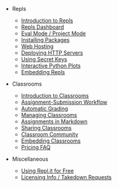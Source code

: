 * Repls
  * [Introduction to Repls](https://repl.it/site/docs/repls/repls.md)
  * [Repls Dashboard](https://repl.it/site/docs/repls/repls-dashboard.md)
  * [Eval Mode / Project Mode](https://repl.it/site/docs/repls/files.md)
  * [Installing Packages](https://repl.it/site/docs/repls/packages.md)
  * [Web Hosting](https://repl.it/site/docs/repls/web-hosting.md)
  * [Deploying HTTP Servers](https://repl.it/site/docs/repls/http-servers.md)
  * [Using Secret Keys](https://repl.it/site/docs/repls/secret-keys.md)
  * [Interactive Python Plots](https://repl.it/site/docs/repls/python-plots.md)
  * [Embedding Repls](https://repl.it/site/docs/repls/embed-repls.md)

* Classrooms
  * [Introduction to Classrooms](https://repl.it/site/docs/classroom/classrooms.md)
  * [Assignment-Submission Workflow](https://repl.it/site/docs/classroom/assignment-submission.md)
  * [Automatic Grading](https://repl.it/site/docs/classroom/autograding.md)
  * [Managing Classrooms](https://repl.it/site/docs/classroom/management.md)
  * [Assignments in Markdown](https://repl.it/site/docs/classroom/markdown.md)
  * [Sharing Classrooms](https://repl.it/site/docs/classroom/sharing.md)
  * [Classroom Community](https://repl.it/site/docs/classroom/community.md)
  * [Embedding Classrooms](https://repl.it/site/docs/classroom/sharing.md)
  * [Pricing FAQ](https://repl.it/site/docs/classroom/pricing-faq.md)

* Miscellaneous
  * [Using Repl.it for Free](https://repl.it/site/docs/misc/free-features.md)
  * [Licensing Info / Takedown Requests](https://repl.it/site/docs/misc/licensing.md)
